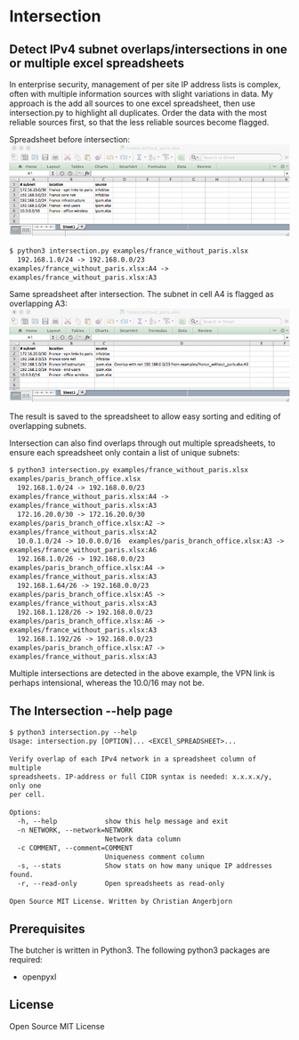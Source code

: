 # Intersection

## Detect IPv4 subnet overlaps/intersections in one or multiple excel spreadsheets

In enterprise security, management of per site IP address lists is complex, often with multiple information sources with slight variations in data. My approach is the add all sources to one excel spreadsheet, then use intersection.py to highlight all duplicates. Order the data with the most reliable sources first, so that the less reliable sources become flagged. 

Spreadsheet before intersection: 
![image of france_without_paris.xlsx before intersection](/examples/france_without_paris.png) 
```
$ python3 intersection.py examples/france_without_paris.xlsx 
  192.168.1.0/24 -> 192.168.0.0/23  examples/france_without_paris.xlsx:A4 -> examples/france_without_paris.xlsx:A3
```

Same spreadsheet after intersection. The subnet in cell A4 is flagged as overlapping A3:
![image of france_without_paris.xlsx after intersection](/examples/france_without_paris_intersected.png) 

The result is saved to the spreadsheet to allow easy sorting and editing of overlapping subnets. 

Intersection can also find overlaps through out multiple spreadsheets, to ensure each spreadsheet only contain a list of unique subnets:
```
$ python3 intersection.py examples/france_without_paris.xlsx examples/paris_branch_office.xlsx 
  192.168.1.0/24 -> 192.168.0.0/23  examples/france_without_paris.xlsx:A4 -> examples/france_without_paris.xlsx:A3
  172.16.20.0/30 -> 172.16.20.0/30  examples/paris_branch_office.xlsx:A2 -> examples/france_without_paris.xlsx:A2
  10.0.1.0/24 -> 10.0.0.0/16  examples/paris_branch_office.xlsx:A3 -> examples/france_without_paris.xlsx:A6
  192.168.1.0/26 -> 192.168.0.0/23  examples/paris_branch_office.xlsx:A4 -> examples/france_without_paris.xlsx:A3
  192.168.1.64/26 -> 192.168.0.0/23  examples/paris_branch_office.xlsx:A5 -> examples/france_without_paris.xlsx:A3
  192.168.1.128/26 -> 192.168.0.0/23  examples/paris_branch_office.xlsx:A6 -> examples/france_without_paris.xlsx:A3
  192.168.1.192/26 -> 192.168.0.0/23  examples/paris_branch_office.xlsx:A7 -> examples/france_without_paris.xlsx:A3
```

Multiple intersections are detected in the above example, the VPN link is perhaps intensional, whereas the 10.0/16 may not be.

## The Intersection --help page
```
$ python3 intersection.py --help
Usage: intersection.py [OPTION]... <EXCEl_SPREADSHEET>...

Verify overlap of each IPv4 network in a spreadsheet column of multiple
spreadsheets. IP-address or full CIDR syntax is needed: x.x.x.x/y, only one
per cell.

Options:
  -h, --help            show this help message and exit
  -n NETWORK, --network=NETWORK
                        Network data column
  -c COMMENT, --comment=COMMENT
                        Uniqueness comment column
  -s, --stats           Show stats on how many unique IP addresses found.
  -r, --read-only       Open spreadsheets as read-only

Open Source MIT License. Written by Christian Angerbjorn
```

## Prerequisites

The butcher is written in Python3. The following python3 packages are required:
- openpyxl

## License
Open Source MIT License
